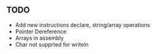 ## TODO
 * Add new instructions declare, string/array operations
 * Pointer Dereference
 * Arrays in assembly
 * Char not supprted for writeln
